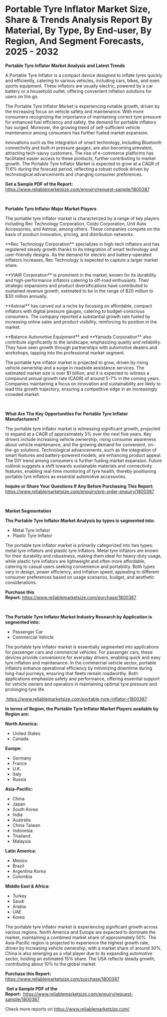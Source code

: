 <p><h1>Portable Tyre Inflator Market Size, Share & Trends Analysis Report By Material, By Type, By End-user, By Region, And Segment Forecasts, 2025 - 2032</h1></p><p><strong>Portable Tyre Inflator Market Analysis and Latest Trends</strong></p>
<p><p>A Portable Tyre Inflator is a compact device designed to inflate tyres quickly and efficiently, catering to various vehicles, including cars, bikes, and even sports equipment. These inflators are usually electric, powered by a car battery or a household outlet, offering convenient inflation solutions for users on the go.</p><p>The Portable Tyre Inflator Market is experiencing notable growth, driven by the increasing focus on vehicle safety and maintenance. With more consumers recognizing the importance of maintaining correct tyre pressure for enhanced fuel efficiency and safety, the demand for portable inflators has surged. Moreover, the growing trend of self-sufficient vehicle maintenance among consumers has further fueled market expansion.</p><p>Innovations such as the integration of smart technology, including Bluetooth connectivity and built-in pressure gauges, are also becoming prevalent, attracting tech-savvy customers. The rise of e-commerce platforms has facilitated easier access to these products, further contributing to market growth. The Portable Tyre Inflator Market is expected to grow at a CAGR of 11.6% during the forecast period, reflecting a robust outlook driven by technological advancements and changing consumer preferences.</p></p>
<p><strong>Get a Sample PDF of the Report:&nbsp;</strong> <a href="https://www.reliablemarketsize.com/enquiry/request-sample/1800387?utm_campaign=3029&utm_medium=2&utm_source=Github&utm_content=ia&utm_term=30032025&utm_id=portable-tyre-inflator">https://www.reliablemarketsize.com/enquiry/request-sample/1800387</a></p>
<p>&nbsp;</p>
<p><strong>Portable Tyre Inflator Major Market Players</strong></p>
<p><p>The portable tyre inflator market is characterized by a range of key players including Rec Technology Corporation, Coido Corporation, Unit Auto Accessories, and Astroai, among others. These companies compete on the basis of product innovation, pricing, and distribution networks.</p><p>**Rec Technology Corporation** specializes in high-tech inflators and has registered steady growth thanks to its integration of smart technology and user-friendly designs. As the demand for electric and battery-operated inflators increases, Rec Technology is expected to capture a larger market share. </p><p>**VIAIR Corporation** is prominent in the market, known for its durability and high-performance inflators catering to off-road enthusiasts. Their strategic expansions and product diversifications have contributed to sustained revenue growth, estimated to be in the range of $20 million to $30 million annually.</p><p>**Astroai** has carved out a niche by focusing on affordable, compact inflators with digital pressure gauges, catering to budget-conscious consumers. The company reported a substantial growth rate fueled by increasing online sales and product visibility, reinforcing its position in the market.</p><p>**Balance Automotive Equipment** and **Yamada Corporation** also contribute significantly to the landscape, emphasizing quality and reliability. They have seen growth through partnerships with automotive dealers and workshops, tapping into the professional market segment.</p><p>The portable tyre inflator market is projected to grow, driven by rising vehicle ownership and a surge in roadside assistance services. The estimated market size is over $1 billion, and it is expected to witness a compound annual growth rate (CAGR) of around 5-7% in the coming years. Companies maintaining a focus on innovation and sustainability are likely to lead this growth trajectory, ensuring a competitive edge in an increasingly crowded market.</p></p>
<p>&nbsp;</p>
<p><strong>What Are The Key Opportunities For Portable Tyre Inflator Manufacturers?</strong></p>
<p><p>The portable tyre inflator market is witnessing significant growth, projected to expand at a CAGR of approximately 5% over the next five years. Key drivers include increasing vehicle ownership, rising consumer awareness about vehicle maintenance, and the growing demand for convenient, on-the-go solutions. Technological advancements, such as the integration of smart features and battery-powered models, are enhancing product appeal. The DIY trend among consumers is further fueling market expansion. Future outlook suggests a shift towards sustainable materials and connectivity features, enabling real-time monitoring of tyre health, thereby positioning portable tyre inflators as essential automotive accessories.</p></p>
<p><strong>Inquire or Share Your Questions If Any Before Purchasing This Report:</strong> <a href="https://www.reliablemarketsize.com/enquiry/pre-order-enquiry/1800387?utm_campaign=3029&utm_medium=2&utm_source=Github&utm_content=ia&utm_term=30032025&utm_id=portable-tyre-inflator">https://www.reliablemarketsize.com/enquiry/pre-order-enquiry/1800387</a></p>
<p>&nbsp;</p>
<p><strong>Market Segmentation</strong></p>
<p><strong>The Portable Tyre Inflator Market Analysis by types is segmented into:</strong></p>
<p><ul><li>Metal Tyre Inflator</li><li>Plastic Tyre Inflator</li></ul></p>
<p><p>The portable tyre inflator market is primarily categorized into two types: metal tyre inflators and plastic tyre inflators. Metal tyre inflators are known for their durability and robustness, making them ideal for heavy-duty usage, while plastic tyre inflators are lightweight and often more affordable, catering to casual users seeking convenience and portability. Both types vary in design, power efficiency, and inflation speed, appealing to different consumer preferences based on usage scenarios, budget, and aesthetic considerations.</p></p>
<p><strong>Purchase this Report:&nbsp;</strong><a href="https://www.reliablemarketsize.com/purchase/1800387?utm_campaign=3029&utm_medium=2&utm_source=Github&utm_content=ia&utm_term=30032025&utm_id=portable-tyre-inflator">https://www.reliablemarketsize.com/purchase/1800387</a></p>
<p>&nbsp;</p>
<p><strong>The Portable Tyre Inflator Market Industry Research by Application is segmented into:</strong></p>
<p><ul><li>Passenger Car</li><li>Commercial Vehicle</li></ul></p>
<p><p>The portable tyre inflator market is essentially segmented into applications for passenger cars and commercial vehicles. For passenger cars, these devices provide convenience for everyday drivers, enabling quick and easy tyre inflation and maintenance. In the commercial vehicle sector, portable inflators enhance operational efficiency by minimizing downtime during long-haul journeys, ensuring that fleets remain roadworthy. Both applications emphasize safety and performance, offering essential support for vehicle owners and operators in maintaining optimal tyre pressure and prolonging tyre life.</p></p>
<p><a href="https://www.reliablemarketsize.com/portable-tyre-inflator-r1800387?utm_campaign=3029&utm_medium=2&utm_source=Github&utm_content=ia&utm_term=30032025&utm_id=portable-tyre-inflator">&nbsp;https://www.reliablemarketsize.com/portable-tyre-inflator-r1800387</a></p>
<p><strong>In terms of Region, the Portable Tyre Inflator Market Players available by Region are:</strong></p>
<p>
    <p> <strong> North America: </strong>
        <ul>
            <li>United States</li>
            <li>Canada</li>
        </ul>
        </p> 
    <p> <strong> Europe: </strong>
        <ul>
            <li>Germany</li>
            <li>France</li>
            <li>U.K.</li>
            <li>Italy</li>
            <li>Russia</li>
        </ul>
        </p> 
    <p> <strong> Asia-Pacific: </strong>
        <ul>
            <li>China</li>
            <li>Japan</li>
            <li>South Korea</li>
            <li>India</li>
            <li>Australia</li>
            <li>China Taiwan</li>
            <li>Indonesia</li>
            <li>Thailand</li>
            <li>Malaysia</li>
        </ul>
        </p> 
    <p> <strong> Latin America: </strong>
        <ul>
            <li>Mexico</li>
            <li>Brazil</li>
            <li>Argentina Korea</li>
            <li>Colombia</li>
        </ul>
        </p> 
    <p> <strong> Middle East & Africa: </strong>
        <ul>
            <li>Turkey</li>
            <li>Saudi</li>
            <li>Arabia</li>
            <li>UAE</li>
            <li>Korea</li>
        </ul>
    </p>
    </p>
<p><p>The portable tyre inflator market is experiencing significant growth across various regions. North America and Europe are expected to dominate the market, maintaining a combined market share of approximately 50%. The Asia-Pacific region is projected to experience the highest growth rate, driven by increasing vehicle ownership, with a market share of around 30%. China is also emerging as a vital player due to its expanding automotive sector, holding an estimated 15% share. The USA reflects steady growth, contributing about 10% to the global market.</p></p>
<p><strong>Purchase this Report: </strong><a href="https://www.reliablemarketsize.com/purchase/1800387?utm_campaign=3029&utm_medium=2&utm_source=Github&utm_content=ia&utm_term=30032025&utm_id=portable-tyre-inflator">https://www.reliablemarketsize.com/purchase/1800387</a></p>
<p>&nbsp;<strong>Get a Sample PDF of the Report:&nbsp;&nbsp;</strong><a href="https://www.reliablemarketsize.com/enquiry/request-sample/1800387?utm_campaign=3029&utm_medium=2&utm_source=Github&utm_content=ia&utm_term=30032025&utm_id=portable-tyre-inflator">https://www.reliablemarketsize.com/enquiry/request-sample/1800387</a></p>
<p><strong></strong></p>
<p>Check more reports on <a href="https://www.reliablemarketsize.com/?utm_campaign=3029&utm_medium=2&utm_source=Github&utm_content=ia&utm_term=30032025&utm_id=portable-tyre-inflator">https://www.reliablemarketsize.com/</a></p>